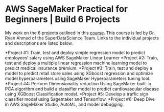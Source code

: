 # AWS SageMaker Practical for Beginners | Build 6 Projects
My work on the 6 projects outlined in this [course](https://www.udemy.com/course/practical-aws-sagemaker-6-real-world-case-studies/learn/lecture/21110086#overview). This course is led by Dr. Ryan Ahmed of the SuperDataScience Team. Links to the individual projects and descriptions are listed below.

*Project #1: Train, test and deploy simple regression model to predict employees’ salary using AWS SageMaker Linear Learner
*Project #2: Train, test and deploy a multiple linear regression machine learning model to predict medical insurance premium.
*Project #3: Train, test and deploy a model to predict retail store sales using XGboost regression and optimize model hyperparameters using SageMaker Hyperparameters tuning tool.
*Project #4: Perform Dimensionality reduction Using SageMaker built-in PCA algorithm and build a classifier model to predict cardiovascular disease using XGBoost Classification model.
*Project #5: Develop a traffic sign classifier model using Sagemaker and Tensorflow.
*Project #6: Deep Dive in AWS SageMaker Studio, AutoML, and model debugging.

